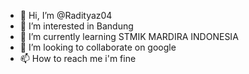 - 👋 Hi, I’m @Radityaz04
- 👀 I’m interested in Bandung
- 🌱 I’m currently learning STMIK MARDIRA INDONESIA
- 💞️ I’m looking to collaborate on google
- 📫 How to reach me i'm fine

<!---
Cyberian14/Cyberian14 is a ✨ special ✨ repository because its `README.md` (this file) appears on your GitHub profile.
You can click the Preview link to take a look at your changes.
--->
